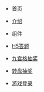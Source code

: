 - 首页
 - [介绍](/)

- 组件
 - [H5答题](components/answer)
 - [九宫格抽奖](components/lottery)
 - [转盘抽奖](components/circleLottery)
 - [游戏登录](components/login)